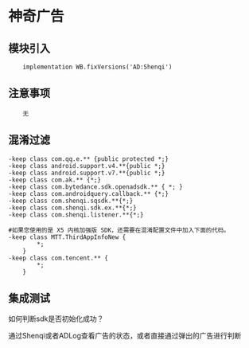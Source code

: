 # 神奇广告

## 模块引入

```text
    implementation WB.fixVersions('AD:Shenqi')
```

## 注意事项

```text
    无
```

## 混淆过滤

```text
-keep class com.qq.e.** {public protected *;}
-keep class android.support.v4.**{public *;}
-keep class android.support.v7.**{public *;}
-keep class com.ak.** {*;}
-keep class com.bytedance.sdk.openadsdk.** { *; }
-keep class com.androidquery.callback.** {*;}
-keep class com.shenqi.sqsdk.**{*;}
-keep class com.shenqi.sdk.ex.**{*;}
-keep class com.shenqi.listener.**{*;}

#如果您使用的是 X5 内核加强版 SDK，还需要在混淆配置文件中加入下面的代码。
-keep class MTT.ThirdAppInfoNew {
        *;
    }
-keep class com.tencent.** {
        *;
    }
```

## 集成测试

如何判断sdk是否初始化成功？

通过Shenqi或者ADLog查看广告的状态，或者直接通过弹出的广告进行判断

